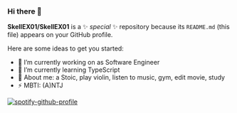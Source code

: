 ### Hi there 👋

**SkellEX01/SkellEX01** is a ✨ _special_ ✨ repository because its `README.md` (this file) appears on your GitHub profile.

Here are some ideas to get you started:

- 🔭 I’m currently working on as Software Engineer
- 🌱 I’m currently learning TypeScript
- 💬 About me: a Stoic, play violin, listen to music, gym, edit movie, study
- ⚡  MBTI: (A)NTJ 

[![spotify-github-profile](https://spotify-github-profile.vercel.app/api/view?uid=3166oi6wyeiueexiozrc4abv6oua&cover_image=true&theme=default&show_offline=false&background_color=121212&interchange=false)](https://github.com/kittinan/spotify-github-profile)
